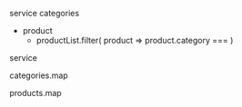 service
categories
- product
	- productList.filter( product => product.category === )

service 

categories.map

products.map